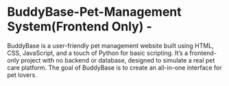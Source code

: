 # BuddyBase-Pet-Management System(Frontend Only) -
BuddyBase is a user-friendly pet management website built using HTML, CSS, JavaScript, and a touch of Python for basic scripting. It’s a frontend-only project with no backend or database, designed to simulate a real pet care platform.  The goal of BuddyBase is to create an all-in-one interface for pet lovers.
